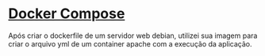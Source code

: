 # [Docker Compose](https://docs.google.com/presentation/d/1SXvfoGdNWGfxI0mJD6wddt9EzWK2fXHfyKSenVpeMHs/edit#slide=id.p3)
Após criar o dockerfile de um servidor web debian, utilizei sua imagem para criar o arquivo yml de um container apache com a execução da aplicação.
